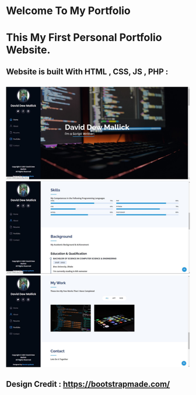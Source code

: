 # Welcome To My Portfolio
# This My First Personal Portfolio Website.
Website is built With HTML , CSS, JS , PHP :
-------------------------------------------------------------------------------------------------
![alt text](https://github.com/dew97-tech/Portfolio/blob/master/assets/img/Preview.JPG?raw=true)
![alt text](https://github.com/dew97-tech/Portfolio/blob/master/assets/img/Preview2.JPG?raw=true)
![alt text](https://github.com/dew97-tech/Portfolio/blob/master/assets/img/Preview3.JPG?raw=true)
-------------------------------------------------------------------------------------------------

Design Credit : https://bootstrapmade.com/
-------------------------------------------------------------------------------------------------
